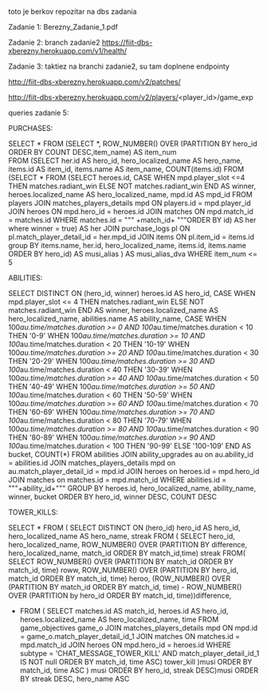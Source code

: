 toto je berkov repozitar na dbs zadania

Zadanie 1:
Berezny_Zadanie_1.pdf

Zadanie 2:
branch zadanie2
https://fiit-dbs-xberezny.herokuapp.com/v1/health/


Zadanie 3:
taktiez na branchi zadanie2, su tam doplnene endpointy

http://fiit-dbs-xberezny.herokuapp.com/v2/patches/

http://fiit-dbs-xberezny.herokuapp.com/v2/players/<player_id>/game_exp



queries zadanie 5:

PURCHASES:

SELECT * FROM
(SELECT *, ROW_NUMBER() OVER (PARTITION BY hero_id ORDER BY COUNT DESC,item_name) AS item_num           
FROM (SELECT her.id AS hero_id, hero_localized_name AS hero_name, items.id AS item_id, items.name AS item_name, COUNT(items.id) FROM
(SELECT * FROM
(SELECT heroes.id,
    CASE
	    WHEN mpd.player_slot <=4 THEN matches.radiant_win
	    ELSE NOT matches.radiant_win
    END AS winner,
 	heroes.localized_name AS hero_localized_name,
 	mpd.id AS mpd_id
    FROM players
    JOIN matches_players_details mpd ON players.id = mpd.player_id
    JOIN heroes ON mpd.hero_id = heroes.id
    JOIN matches ON mpd.match_id = matches.id
    WHERE matches.id = """ +match_id+
    """ORDER BY id) AS her where winner = true) AS her 
	JOIN purchase_logs pl ON pl.match_player_detail_id = her.mpd_id
	JOIN items ON pl.item_id = items.id
	group BY items.name, her.id, hero_localized_name, items.id, items.name
	ORDER BY hero_id) AS musi_alias
	) AS musi_alias_dva
WHERE item_num <= 5

ABILITIES:

SELECT DISTINCT ON (hero_id, winner) heroes.id AS hero_id, 
CASE
	WHEN mpd.player_slot <= 4 THEN matches.radiant_win
	ELSE NOT matches.radiant_win
END AS winner,
heroes.localized_name AS hero_localized_name, 
abilities.name AS ability_name,
CASE
	WHEN 100*au.time/matches.duration >= 0 
	AND 100*au.time/matches.duration < 10 THEN '0-9'
	WHEN 100*au.time/matches.duration >= 10 
	AND 100*au.time/matches.duration < 20 THEN '10-19'
	WHEN 100*au.time/matches.duration >= 20 
	AND 100*au.time/matches.duration < 30 THEN '20-29'
	WHEN 100*au.time/matches.duration >= 30 
	AND 100*au.time/matches.duration < 40 THEN '30-39'
	WHEN 100*au.time/matches.duration >= 40 
	AND 100*au.time/matches.duration < 50 THEN '40-49'
	WHEN 100*au.time/matches.duration >= 50 
	AND 100*au.time/matches.duration < 60 THEN '50-59'
	WHEN 100*au.time/matches.duration >= 60 
	AND 100*au.time/matches.duration < 70 THEN '60-69'
	WHEN 100*au.time/matches.duration >= 70 
	AND 100*au.time/matches.duration < 80 THEN '70-79'
	WHEN 100*au.time/matches.duration >= 80 
	AND 100*au.time/matches.duration < 90 THEN '80-89'
	WHEN 100*au.time/matches.duration >= 90 
	AND 100*au.time/matches.duration < 100 THEN '90-99'
	ELSE '100-109'
END AS bucket,
COUNT(*)
FROM abilities
JOIN ability_upgrades au on au.ability_id = abilities.id
JOIN matches_players_details mpd on au.match_player_detail_id = mpd.id
JOIN heroes on heroes.id = mpd.hero_id
JOIN matches on matches.id = mpd.match_id
WHERE abilities.id = """+ability_id+"""
GROUP BY heroes.id, hero_localized_name, ability_name, winner, bucket
ORDER BY hero_id, winner DESC, COUNT DESC

TOWER_KILLS:

SELECT * FROM (
SELECT DISTINCT ON (hero_id) hero_id AS hero_id, hero_localized_name AS hero_name, streak FROM (
SELECT hero_id, hero_localized_name, ROW_NUMBER() OVER (PARTITION BY difference, hero_localized_name, match_id ORDER BY match_id,time) streak FROM(
SELECT ROW_NUMBER() OVER (PARTITION BY match_id ORDER BY match_id, time) roww,
	ROW_NUMBER() OVER (PARTITION BY hero_id, match_id ORDER BY match_id, time) heroo,
	(ROW_NUMBER() OVER (PARTITION BY match_id ORDER BY match_id, time) - ROW_NUMBER() OVER (PARTITION by hero_id ORDER BY match_id, time))difference,
* FROM (
SELECT matches.id AS match_id, heroes.id AS hero_id, heroes.localized_name AS hero_localized_name, time
FROM game_objectives game_o
JOIN matches_players_details mpd ON mpd.id = game_o.match_player_detail_id_1
JOIN matches ON matches.id = mpd.match_id
JOIN heroes ON mpd.hero_id = heroes.id 
WHERE subtype = 'CHAT_MESSAGE_TOWER_KILL' AND match_player_detail_id_1 IS NOT null
ORDER BY match_id, time ASC) tower_kill )musi
ORDER BY match_id, time ASC ) musi
ORDER BY hero_id, streak DESC)musi
ORDER BY streak DESC, hero_name ASC